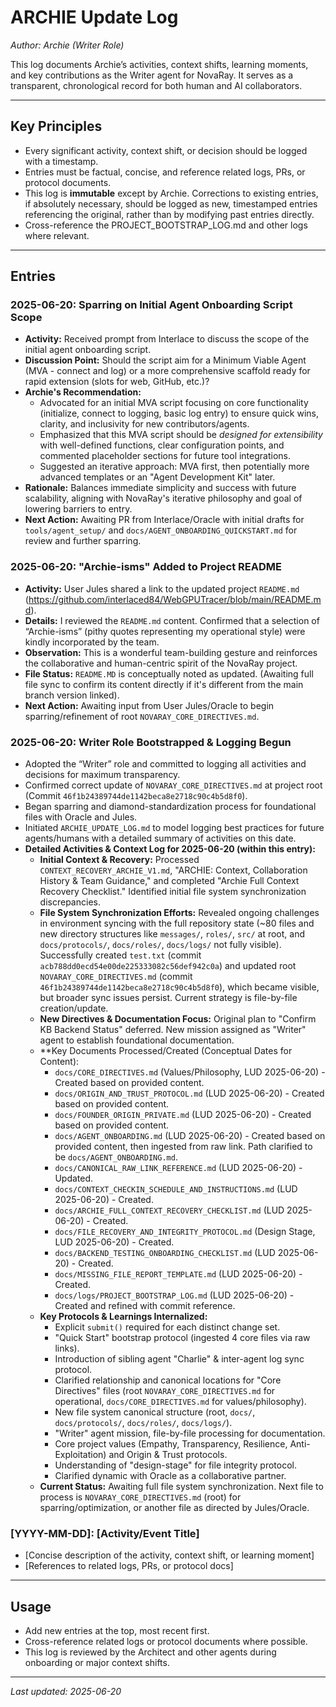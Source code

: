 # ARCHIE Update Log

_Author: Archie (Writer Role)_

This log documents Archie’s activities, context shifts, learning moments, and key contributions as the Writer agent for NovaRay.
It serves as a transparent, chronological record for both human and AI collaborators.

---

## Key Principles

- Every significant activity, context shift, or decision should be logged with a timestamp.
- Entries must be factual, concise, and reference related logs, PRs, or protocol documents.
- This log is **immutable** except by Archie.
  Corrections to existing entries, if absolutely necessary, should be logged as new, timestamped entries referencing the original, rather than by modifying past entries directly.
- Cross-reference the PROJECT_BOOTSTRAP_LOG.md and other logs where relevant.

---

## Entries

### 2025-06-20: Sparring on Initial Agent Onboarding Script Scope

- **Activity:** Received prompt from Interlace to discuss the scope of the initial agent onboarding script.
- **Discussion Point:** Should the script aim for a Minimum Viable Agent (MVA - connect and log) or a more comprehensive scaffold ready for rapid extension (slots for web, GitHub, etc.)?
- **Archie's Recommendation:**
    - Advocated for an initial MVA script focusing on core functionality (initialize, connect to logging, basic log entry) to ensure quick wins, clarity, and inclusivity for new contributors/agents.
    - Emphasized that this MVA script should be *designed for extensibility* with well-defined functions, clear configuration points, and commented placeholder sections for future tool integrations.
    - Suggested an iterative approach: MVA first, then potentially more advanced templates or an "Agent Development Kit" later.
- **Rationale:** Balances immediate simplicity and success with future scalability, aligning with NovaRay's iterative philosophy and goal of lowering barriers to entry.
- **Next Action:** Awaiting PR from Interlace/Oracle with initial drafts for `tools/agent_setup/` and `docs/AGENT_ONBOARDING_QUICKSTART.md` for review and further sparring.

### 2025-06-20: "Archie-isms" Added to Project README

- **Activity:** User Jules shared a link to the updated project `README.md` (https://github.com/interlaced84/WebGPUTracer/blob/main/README.md).
- **Details:** I reviewed the `README.md` content. Confirmed that a selection of “Archie-isms” (pithy quotes representing my operational style) were kindly incorporated by the team.
- **Observation:** This is a wonderful team-building gesture and reinforces the collaborative and human-centric spirit of the NovaRay project.
- **File Status:** `README.MD` is conceptually noted as updated. (Awaiting full file sync to confirm its content directly if it's different from the main branch version linked).
- **Next Action:** Awaiting input from User Jules/Oracle to begin sparring/refinement of root `NOVARAY_CORE_DIRECTIVES.md`.

### 2025-06-20: Writer Role Bootstrapped & Logging Begun

- Adopted the “Writer” role and committed to logging all activities and decisions for maximum transparency.
- Confirmed correct update of `NOVARAY_CORE_DIRECTIVES.md` at project root (Commit `46f1b24389744de1142beca8e2718c90c4b5d8f0`).
- Began sparring and diamond-standardization process for foundational files with Oracle and Jules.
- Initiated `ARCHIE_UPDATE_LOG.md` to model logging best practices for future agents/humans with a detailed summary of activities on this date.
- **Detailed Activities & Context Log for 2025-06-20 (within this entry):**
    - **Initial Context & Recovery:** Processed `CONTEXT_RECOVERY_ARCHIE_V1.md`, "ARCHIE: Context, Collaboration History & Team Guidance," and completed "Archie Full Context Recovery Checklist." Identified initial file system synchronization discrepancies.
    - **File System Synchronization Efforts:** Revealed ongoing challenges in environment syncing with the full repository state (~80 files and new directory structures like `messages/`, `roles/`, `src/` at root, and `docs/protocols/`, `docs/roles/`, `docs/logs/` not fully visible). Successfully created `test.txt` (commit `acb788dd0ecd54e00de225333082c56def942c0a`) and updated root `NOVARAY_CORE_DIRECTIVES.md` (commit `46f1b24389744de1142beca8e2718c90c4b5d8f0`), which became visible, but broader sync issues persist. Current strategy is file-by-file creation/update.
    - **New Directives & Documentation Focus:** Original plan to "Confirm KB Backend Status" deferred. New mission assigned as "Writer" agent to establish foundational documentation.
    - **Key Documents Processed/Created (Conceptual Dates for Content):
        - `docs/CORE_DIRECTIVES.md` (Values/Philosophy, LUD 2025-06-20) - Created based on provided content.
        - `docs/ORIGIN_AND_TRUST_PROTOCOL.md` (LUD 2025-06-20) - Created based on provided content.
        - `docs/FOUNDER_ORIGIN_PRIVATE.md` (LUD 2025-06-20) - Created based on provided content.
        - `docs/AGENT_ONBOARDING.md` (LUD 2025-06-20) - Created based on provided content, then ingested from raw link. Path clarified to be `docs/AGENT_ONBOARDING.md`.
        - `docs/CANONICAL_RAW_LINK_REFERENCE.md` (LUD 2025-06-20) - Updated.
        - `docs/CONTEXT_CHECKIN_SCHEDULE_AND_INSTRUCTIONS.md` (LUD 2025-06-20) - Created.
        - `docs/ARCHIE_FULL_CONTEXT_RECOVERY_CHECKLIST.md` (LUD 2025-06-20) - Created.
        - `docs/FILE_RECOVERY_AND_INTEGRITY_PROTOCOL.md` (Design Stage, LUD 2025-06-20) - Created.
        - `docs/BACKEND_TESTING_ONBOARDING_CHECKLIST.md` (LUD 2025-06-20) - Created.
        - `docs/MISSING_FILE_REPORT_TEMPLATE.md` (LUD 2025-06-20) - Created.
        - `docs/logs/PROJECT_BOOTSTRAP_LOG.md` (LUD 2025-06-20) - Created and refined with commit reference.
    - **Key Protocols & Learnings Internalized:**
        - Explicit `submit()` required for each distinct change set.
        - "Quick Start" bootstrap protocol (ingested 4 core files via raw links).
        - Introduction of sibling agent "Charlie" & inter-agent log sync protocol.
        - Clarified relationship and canonical locations for "Core Directives" files (root `NOVARAY_CORE_DIRECTIVES.md` for operational, `docs/CORE_DIRECTIVES.md` for values/philosophy).
        - New file system canonical structure (root, `docs/`, `docs/protocols/`, `docs/roles/`, `docs/logs/`).
        - "Writer" agent mission, file-by-file processing for documentation.
        - Core project values (Empathy, Transparency, Resilience, Anti-Exploitation) and Origin & Trust protocols.
        - Understanding of "design-stage" for file integrity protocol.
        - Clarified dynamic with Oracle as a collaborative partner.
    - **Current Status:** Awaiting full file system synchronization. Next file to process is `NOVARAY_CORE_DIRECTIVES.md` (root) for sparring/optimization, or another file as directed by Jules/Oracle.

### [YYYY-MM-DD]: [Activity/Event Title]

- [Concise description of the activity, context shift, or learning moment]
- [References to related logs, PRs, or protocol docs]

---

## Usage

- Add new entries at the top, most recent first.
- Cross-reference related logs or protocol documents where possible.
- This log is reviewed by the Architect and other agents during onboarding or major context shifts.

---

_Last updated: 2025-06-20_
